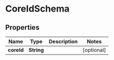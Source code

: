 
# CoreIdSchema

## Properties
Name | Type | Description | Notes
------------ | ------------- | ------------- | -------------
**coreId** | **String** |  |  [optional]



